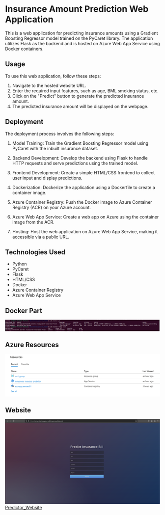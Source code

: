 # Insurance Amount Prediction Web Application

This is a web application for predicting insurance amounts using a Gradient Boosting Regressor model trained on the PyCaret library. The application utilizes Flask as the backend and is hosted on Azure Web App Service using Docker containers.

## Usage

To use this web application, follow these steps:

1. Navigate to the hosted website URL.
2. Enter the required input features, such as age, BMI, smoking status, etc.
3. Click on the "Predict" button to generate the predicted insurance amount.
4. The predicted insurance amount will be displayed on the webpage.

## Deployment

The deployment process involves the following steps:

1. Model Training: Train the Gradient Boosting Regressor model using PyCaret with the inbuilt insurance dataset.

2. Backend Development: Develop the backend using Flask to handle HTTP requests and serve predictions using the trained model.

3. Frontend Development: Create a simple HTML/CSS frontend to collect user input and display predictions.

4. Dockerization: Dockerize the application using a Dockerfile to create a container image.

5. Azure Container Registry: Push the Docker image to Azure Container Registry (ACR) on your Azure account.

6. Azure Web App Service: Create a web app on Azure using the container image from the ACR.

7. Hosting: Host the web application on Azure Web App Service, making it accessible via a public URL.

## Technologies Used

- Python
- PyCaret
- Flask
- HTML/CSS
- Docker
- Azure Container Registry
- Azure Web App Service

## Docker Part
![DockerLists](dockerlists.png)

## Azure Resources
![AzureDashBoard](Resources.png)

## Website
![Website-SS](Website-ss.png)
[Predictor_Website](https://mmsarvice-insurace-predictor.azurewebsites.net/)

